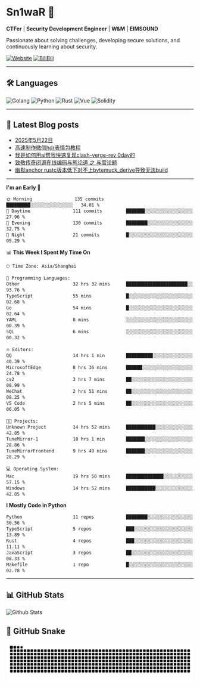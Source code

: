 # Sn1waR 👋

**CTFer** | **Security Development Engineer** | **W&M** | **EIMSOUND**

Passionate about solving challenges, developing secure solutions, and continuously learning about security.

[![Website](https://img.shields.io/website?url=https%3A%2F%2Fwww.snowywar.top)](https://www.snowywar.top) 
[![BiliBili](https://img.shields.io/badge/BiliBili-哔哩哔哩-00A1D6?style=flat&logo=bilibili&logoColor=white)](https://space.bilibili.com/8389161)  

---

## 🛠️ Languages
![Golang](https://img.shields.io/badge/-Golang-00ADD8?style=flat&logo=go&logoColor=white)
![Python](https://img.shields.io/badge/-Python-3776AB?style=flat&logo=python&logoColor=white)
![Rust](https://img.shields.io/badge/-Rust-000000?style=flat&logo=rust&logoColor=white)
![Vue](https://img.shields.io/badge/-Vue.js-4FC08D?style=flat&logo=vue.js&logoColor=white)
![Solidity](https://img.shields.io/badge/-Solidity-363636?style=flat&logo=solidity&logoColor=white)

---
## 📖 Latest Blog posts
<!-- BLOG-POST-LIST:START -->
- [2025年5月22日](https://www.snowywar.top/4616.html)
- [高速制作微信hdr表情包教程](https://www.snowywar.top/4612.html)
- [我是如何用ai帮我快速复现clash-verge-rev 0day的](https://www.snowywar.top/4595.html)
- [致敬传奇闭源在线编码与熊论道 之 与雪论题](https://www.snowywar.top/4590.html)
- [幽默anchor rustc版本低下对不上bytemuck_derive导致无法build](https://www.snowywar.top/4587.html)
<!-- BLOG-POST-LIST:END -->
---
<!--START_SECTION:waka-->
**I'm an Early 🐤** 

```text
🌞 Morning                135 commits         █████████░░░░░░░░░░░░░░░░   34.01 % 
🌆 Daytime                111 commits         ███████░░░░░░░░░░░░░░░░░░   27.96 % 
🌃 Evening                130 commits         ████████░░░░░░░░░░░░░░░░░   32.75 % 
🌙 Night                  21 commits          █░░░░░░░░░░░░░░░░░░░░░░░░   05.29 % 
```


📊 **This Week I Spent My Time On** 

```text
🕑︎ Time Zone: Asia/Shanghai

💬 Programming Languages: 
Other                    32 hrs 32 mins      ███████████████████████░░   93.76 % 
TypeScript               55 mins             █░░░░░░░░░░░░░░░░░░░░░░░░   02.68 % 
Go                       54 mins             █░░░░░░░░░░░░░░░░░░░░░░░░   02.64 % 
YAML                     8 mins              ░░░░░░░░░░░░░░░░░░░░░░░░░   00.39 % 
SQL                      6 mins              ░░░░░░░░░░░░░░░░░░░░░░░░░   00.32 % 

🔥 Editors: 
QQ                       14 hrs 1 min        ██████████░░░░░░░░░░░░░░░   40.39 % 
MicrosoftEdge            8 hrs 36 mins       ██████░░░░░░░░░░░░░░░░░░░   24.78 % 
cs2                      3 hrs 7 mins        ██░░░░░░░░░░░░░░░░░░░░░░░   08.99 % 
WeChat                   2 hrs 51 mins       ██░░░░░░░░░░░░░░░░░░░░░░░   08.25 % 
VS Code                  2 hrs 5 mins        ██░░░░░░░░░░░░░░░░░░░░░░░   06.05 % 

🐱‍💻 Projects: 
Unknown Project          14 hrs 52 mins      ███████████░░░░░░░░░░░░░░   42.85 % 
TuneMirror-1             10 hrs 1 min        ███████░░░░░░░░░░░░░░░░░░   28.86 % 
TuneMirrorFrontend       9 hrs 49 mins       ███████░░░░░░░░░░░░░░░░░░   28.29 % 

💻 Operating System: 
Mac                      19 hrs 50 mins      ██████████████░░░░░░░░░░░   57.15 % 
Windows                  14 hrs 52 mins      ███████████░░░░░░░░░░░░░░   42.85 % 
```

**I Mostly Code in Python** 

```text
Python                   11 repos            ████████░░░░░░░░░░░░░░░░░   30.56 % 
TypeScript               5 repos             ███░░░░░░░░░░░░░░░░░░░░░░   13.89 % 
Rust                     4 repos             ███░░░░░░░░░░░░░░░░░░░░░░   11.11 % 
JavaScript               3 repos             ██░░░░░░░░░░░░░░░░░░░░░░░   08.33 % 
Makefile                 1 repo              █░░░░░░░░░░░░░░░░░░░░░░░░   02.78 % 
```




<!--END_SECTION:waka-->
---

## 📊 GitHub Stats
![Github Stats](https://github-readme-stats.vercel.app/api?username=jiayuqi7813&show_icons=true&theme=radical)

## 🐍 GitHub Snake
<picture>
  <source media="(prefers-color-scheme: dark)" srcset="https://raw.githubusercontent.com/jiayuqi7813/jiayuqi7813/output/github-contribution-grid-snake-dark.svg">
  <source media="(prefers-color-scheme: light)" srcset="https://raw.githubusercontent.com/jiayuqi7813/jiayuqi7813/output/github-contribution-grid-snake.svg">
  <img alt="github contribution grid snake animation" src="https://raw.githubusercontent.com/jiayuqi7813/jiayuqi7813/output/github-contribution-grid-snake.svg">
</picture>

